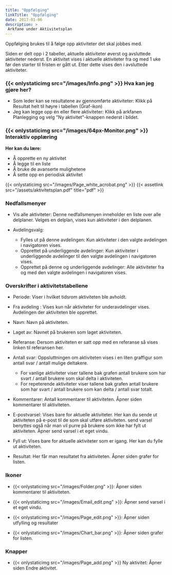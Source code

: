 ```yaml
---
title: "Oppfølging"
linkTitle: "Oppfølging"
date: 2017-01-06
description: >
 Arkfane under Aktivitetsplan
---
```

Oppfølging brukes til å følge opp aktiviteter det skal jobbes med.

Siden er delt opp i 2 tabeller, aktuelle aktiviteter øverst og avsluttede aktiviteter nederst. En aktivitet vises i aktuelle aktiviteter fra og med 1 uke før den starter til fristen er gått ut. Etter dette vises den i avsluttede aktiviteter.

### {{< onlystaticimg src="/images/Info.png" >}} Hva kan jeg gjøre her?
- Som leder kan se resultatene av gjennomførte aktiviteter: Klikk på Resultat helt til høyre i tabellen (Graf-ikon)
- Jeg kan legge opp én eller flere aktiviteter: Klikk på arkfanen Planlegging og velg "Ny aktivitet"-knappen nederst i bildet.

### {{< onlystaticimg src="/images/64px-Monitor.png" >}} Interaktiv opplæring
**Her kan du lære:**

- Å opprette en ny aktivitet
- Å legge til en liste
- Å bruke de avanserte mulighetene
- Å sette opp en periodisk aktivitet

{{< onlystaticimg src="/images/Page_white_acrobat.png" >}}
{{< assetlink src="/assets/aktivitetsplan.pdf" title="pdf" >}}

### Nedfallsmenyer
- Vis alle aktiviteter: Denne nedfallsmenyen inneholder en liste over alle delplaner. Velges en delplan, vises kun aktiviteter i den delplanen.

- Avdelingsvalg:
  - Fylles ut på denne avdelingen: Kun aktiviteter i den valgte avdelingen i navigatoren vises.
  - Opprettet på underliggende avdelinger: Kun aktiviteter i underliggende avdelinger til den valgte avdelingen i navigatoren vises.
  - Opprettet på denne og underliggende avdelinger: Alle aktiviteter fra og med den valgte avdelingen i navigatoren vises.

### Overskrifter i aktivitetstabellene
- Periode: Viser i hvilket tidsrom aktiviteten ble avholdt.

- Fra avdeling : Vises kun når aktiviteter for underavdelinger vises. Avdelingen der aktiviteten ble opprettet.

- Navn: Navn på aktiviteten.

- Laget av: Navnet på brukeren som laget aktiviteten.

- Referanse: Dersom aktiviteten er satt opp med en referanse så vises linken til referansen her.

- Antall svar: Oppsluttningen om aktiviteten vises i en liten graffigur som antall svar / antall mulige deltakere.
  - For vanlige aktiviteter viser tallene bak grafen antall brukere som har svart / antall brukere som skal delta i aktiviteten.
  - For repeterende aktiviteter viser tallene bak grafen antall brukere som har svart / antall brukere som kan delta / antall svar totalt.

- Kommentarer: Antall kommentarer til aktiviteten. Åpner siden kommentarer til aktiviteten.

- E-postvarsel: Vises bare for aktuelle aktiviteter. Her kan du sende ut aktiviteten på e-post til de som skal utføre aktiviteten. send varsel benyttes også når man vil purre på brukere som ikke har fylt ut aktiviteten. Åpner send varsel i et eget vindu.

- Fyll ut: Vises bare for aktuelle aktiviteter som er igang. Her kan du fylle ut aktiviteten.

- Resultat: Her får man resultatet fra aktiviteten. Åpner siden grafer for listen.

### Ikoner
- {{< onlystaticimg src="/images/Folder.png" >}}: Åpner siden kommentarer til aktiviteten.

- {{< onlystaticimg src="/images/Email_edit.png" >}}: Åpner send varsel i et eget vindu.

- {{< onlystaticimg src="/images/Page_edit.png" >}}: Åpner siden utfylling og resultater

- {{< onlystaticimg src="/images/Chart_bar.png" >}}: Åpner siden grafer for listen.

### Knapper
- {{< onlystaticimg src="/images/Page_add.png" >}} Ny aktivitet: Åpner siden Endre aktivitet.
